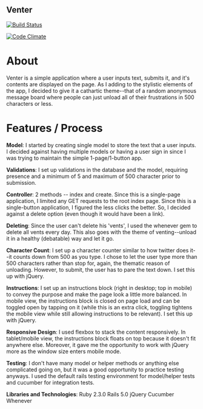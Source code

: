 ## Venter
[![Build Status](https://semaphoreci.com/api/v1/amattrice/lc-code-challenge/branches/master/badge.svg)](https://semaphoreci.com/amattrice/lc-code-challenge)

[![Code Climate](https://codeclimate.com/github/MattRice12/lc-code-challenge/badges/gpa.svg)](https://codeclimate.com/github/MattRice12/lc-code-challenge)

# About
Venter is a simple application where a user inputs text, submits it, and it's contents are displayed on the page. As I adding to the stylistic elements of the app, I decided to give it a cathartic theme--that of a random anonymous message board where people can just unload all of their frustrations in 500 characters or less.

# Features / Process
**Model**: I started by creating single model to store the text that a user inputs. I decided against having multiple models or having a user sign in since I was trying to maintain the simple 1-page/1-button app.

**Validations**: I set up validations in the database and the model, requiring presence and a minimum of 5 and maximum of 500 character prior to submission.

**Controller**: 2 methods -- index and create. Since this is a single-page application, I limited any GET requests to the root index page. Since this is a single-button application, I figured the less clicks the better. So, I decided against a delete option (even though it would have been a link).

**Deleting**: Since the user can't delete his 'vents', I used the whenever gem to delete all vents every day. This also goes with the theme of venting--unload it in a healthy (debatable) way and let it go.

**Character Count**: I set up a character counter similar to how twitter does it--it counts down from 500 as you type. I chose to let the user type more than 500 characters rather than stop for, again, the thematic reason of unloading. However, to submit, the user has to pare the text down. I set this up with jQuery.

**Instructions**: I set up an instructions block (right in desktop; top in mobile) to convey the purpose and make the page look a little more balanced. In mobile view, the instructions block is closed on page load and can be toggled open by tapping on it (while this is an extra click, toggling tightens the mobile view while still allowing instructions to be relevant). I set this up with jQuery.

**Responsive Design**: I used flexbox to stack the content responsively. In tablet/mobile view, the instructions block floats on top because it doesn't fit anywhere else. Moreover, it gave me the opportunity to work with jQuery more as the window size enters mobile mode.

**Testing**: I don't have many model or helper methods or anything else complicated going on, but it was a good opportunity to practice testing anyways. I used the default rails testing environment for model/helper tests and cucumber for integration tests.

**Libraries and Technologies**:
Ruby 2.3.0
Rails 5.0
jQuery
Cucumber
Whenever
